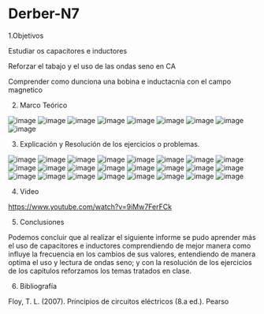 # Derber-N7

1.Objetivos

Estudiar os capacitores e inductores

Reforzar el tabajo y el uso de las ondas seno en CA

Comprender como dunciona una bobina e inductacnia con el campo magnetico

2. Marco Teórico

![image](https://user-images.githubusercontent.com/104913700/218133662-b4dcaf63-c01a-4a7b-aed5-f9f7bcd7856d.png)
![image](https://user-images.githubusercontent.com/104913700/218133687-9dde3550-fc62-459b-a8c6-c4520ec7a1df.png)
![image](https://user-images.githubusercontent.com/104913700/218133735-d075d914-925d-46a1-ac4e-9fa06c242130.png)
![image](https://user-images.githubusercontent.com/104913700/218133802-71c9e80e-f6d1-4707-8974-4cca73d8a62f.png)
![image](https://user-images.githubusercontent.com/104913700/218133822-7c6dc907-ca8f-4460-8316-684e67fc370f.png)
![image](https://user-images.githubusercontent.com/104913700/218133860-3e8bf539-d5d8-490f-b062-1f51586779dd.png)
![image](https://user-images.githubusercontent.com/104913700/218133890-d378c5f6-423a-47c0-bd38-0d186da57cc5.png)
![image](https://user-images.githubusercontent.com/104913700/218133990-e5c74845-7dd7-4a4d-9806-13dfffb2e4b2.png)
![image](https://user-images.githubusercontent.com/104913700/218134035-883488b0-161c-43cd-928a-3082ed9f5f67.png)

3. Explicación y Resolución de los ejercicios o problemas.

![image](https://user-images.githubusercontent.com/104913700/218134188-1f042a72-84fe-4a7e-8bbe-e91e84c7fb7b.png)
![image](https://user-images.githubusercontent.com/104913700/218134221-0d058234-1e60-49b2-b000-7aa785e17a77.png)
![image](https://user-images.githubusercontent.com/104913700/218134305-986b834e-dc4f-429d-b391-26379cce3830.png)
![image](https://user-images.githubusercontent.com/104913700/218134342-7d163b3e-5a71-4d13-a9df-7d73930db246.png)
![image](https://user-images.githubusercontent.com/104913700/218134368-d1e7edf5-d63f-4b8f-841b-f5039f87518a.png)
![image](https://user-images.githubusercontent.com/104913700/218134406-2a0df5be-dba0-44dc-b168-0d7f8ca7a275.png)
![image](https://user-images.githubusercontent.com/104913700/218134427-ac2295da-ee45-4ed8-920a-fa9c22fda909.png)
![image](https://user-images.githubusercontent.com/104913700/218134476-b2649171-0ddd-4347-bc17-3f9bbb51a072.png)
![image](https://user-images.githubusercontent.com/104913700/218134494-8882a85a-34f4-4355-93e3-fdcbd90c5121.png)
![image](https://user-images.githubusercontent.com/104913700/218134562-629b5cee-3a11-4dec-b38c-b643aa7d506e.png)
![image](https://user-images.githubusercontent.com/104913700/218134597-cbaec0f2-ee83-43a0-8ec8-35454da39fc2.png)
![image](https://user-images.githubusercontent.com/104913700/218134684-deb84be7-b5ba-4506-a7f3-7a51e7443190.png)
![image](https://user-images.githubusercontent.com/104913700/218134698-53fd5eef-c98b-4ad0-b4b3-82c9ca634bd9.png)
![image](https://user-images.githubusercontent.com/104913700/218134726-bd3971e8-4bbb-41b3-b10f-eaafc305a9b9.png)
![image](https://user-images.githubusercontent.com/104913700/218134753-dec1feef-c6bd-46b8-a3bc-c4effee48ca5.png)
![image](https://user-images.githubusercontent.com/104913700/218134797-1d5a020e-5bd3-4e85-896e-84a2a80e59a4.png)
![image](https://user-images.githubusercontent.com/104913700/218134833-95a7f4f6-9696-4b7f-9ed6-059f39acac14.png)
![image](https://user-images.githubusercontent.com/104913700/218134867-5cb6c8cc-59b7-4341-a6a4-16bf33ada46e.png)
![image](https://user-images.githubusercontent.com/104913700/218134882-b2e97d0a-6809-47fc-b29e-1f0de518d94f.png)
![image](https://user-images.githubusercontent.com/104913700/218134900-10d2a61e-24f7-4bad-8e9f-e56c35f56c2b.png)
![image](https://user-images.githubusercontent.com/104913700/218134949-c8619bb7-3c1d-437b-ba80-d1ba1a33b08e.png)
![image](https://user-images.githubusercontent.com/104913700/218134971-a0a86f4a-320f-4849-af63-24da904b7c5d.png)
![image](https://user-images.githubusercontent.com/104913700/218134997-a0ca975f-f57f-467e-bc9d-490ffd4f2776.png)
![image](https://user-images.githubusercontent.com/104913700/218135027-70af6142-81a7-4b3e-a42c-19cf74cb0a7c.png)

4. Video

https://www.youtube.com/watch?v=9iMw7FerFCk

5. Conclusiones

Podemos concluir que al realizar el siguiente informe se pudo aprender más el uso de capacitores e inductores comprendiendo de mejor manera como influye la frecuencia en los cambios de sus valores, entendiendo de manera optima el uso y lectura de ondas seno; y con la resolución de los ejercicios de los capítulos reforzamos los temas tratados en clase.

6. Bibliografía

Floy, T. L. (2007). Principios de circuitos eléctricos (8.a ed.). Pearso

































